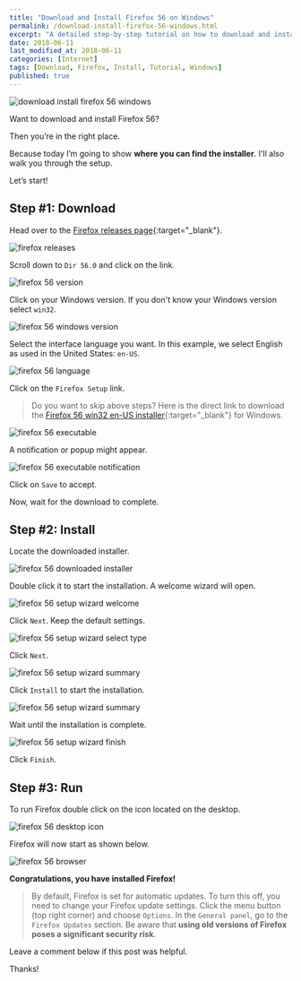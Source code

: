 ```yaml
---
title: "Download and Install Firefox 56 on Windows"
permalink: /download-install-firefox-56-windows.html
excerpt: "A detailed step-by-step tutorial on how to download and install Firefox 56 on Windows."
date: 2018-06-11
last_modified_at: 2018-06-11
categories: [Internet]
tags: [Download, Firefox, Install, Tutorial, Windows]
published: true
---
```


<img src="{{ site.url }}/assets/images/posts/internet/download-install-firefox-56-windows.png" alt="download install firefox 56 windows" class="align-right title-image">

Want to download and install Firefox 56?

Then you’re in the right place.

Because today I’m going to show **where you can find the installer**. I'll also walk you through the setup.

Let’s start!

## Step #1: Download

Head over to the [Firefox releases page](https://ftp.mozilla.org/pub/firefox/releases/){:target="_blank"}.

<img src="{{ site.url }}/assets/images/posts/internet/firefox-releases.png" alt="firefox releases">

Scroll down to `Dir 56.0` and click on the link.

<img src="{{ site.url }}/assets/images/posts/internet/firefox-56-version.png" alt="firefox 56 version">

Click on your Windows version. If you don't know your Windows version select `win32`.

<img src="{{ site.url }}/assets/images/posts/internet/firefox-56-windows-version.png" alt="firefox 56 windows version">

Select the interface language you want. In this example, we select English as used in the United States: `en-US`.

<img src="{{ site.url }}/assets/images/posts/internet/firefox-56-language.png" alt="firefox 56 language">

Click on the `Firefox Setup` link.

> Do you want to skip above steps? Here is the direct link to download the [Firefox 56 win32 en-US installer](https://ftp.mozilla.org/pub/firefox/releases/56.0/win32/en-US/){:target="_blank"} for Windows.

<img src="{{ site.url }}/assets/images/posts/internet/firefox-56-executable.png" alt="firefox 56 executable">

A notification or popup might appear.

<img src="{{ site.url }}/assets/images/posts/internet/firefox-56-executable-notification.png" alt="firefox 56 executable notification">

Click on `Save` to accept.

Now, wait for the download to complete.

## Step #2: Install

Locate the downloaded installer.

<img src="{{ site.url }}/assets/images/posts/internet/firefox-56-downloaded-installer.png" alt="firefox 56 downloaded installer">

Double click it to start the installation. A welcome wizard will open.

<img src="{{ site.url }}/assets/images/posts/internet/firefox-56-setup-wizard-welcome.png" alt="firefox 56 setup wizard welcome">

Click `Next`. Keep the default settings.

<img src="{{ site.url }}/assets/images/posts/internet/firefox-56-setup-wizard-select-type.png" alt="firefox 56 setup wizard select type">

Click `Next`.

<img src="{{ site.url }}/assets/images/posts/internet/firefox-56-setup-wizard-summary.png" alt="firefox 56 setup wizard summary">

Click `Install` to start the installation.

<img src="{{ site.url }}/assets/images/posts/internet/firefox-56-setup-wizard-summary.png" alt="firefox 56 setup wizard summary">

Wait until the installation is complete.

<img src="{{ site.url }}/assets/images/posts/internet/firefox-56-setup-wizard-finish.png" alt="firefox 56 setup wizard finish">

Click `Finish`.

## Step #3: Run

To run Firefox double click on the icon located on the desktop.

<img src="{{ site.url }}/assets/images/posts/internet/firefox-56-desktop-icon.png" alt="firefox 56 desktop icon">

Firefox will now start as shown below.

<img src="{{ site.url }}/assets/images/posts/internet/firefox-56-browser.png" alt="firefox 56 browser">

**Congratulations, you have installed Firefox!**

> By default, Firefox is set for automatic updates. To turn this off, you need to change your Firefox update settings. Click the menu button (top right corner) and choose `Options`. In the `General panel`, go to the `Firefox Updates` section. Be aware that **using old versions of Firefox poses a significant security risk**.

Leave a comment below if this post was helpful.

Thanks!
